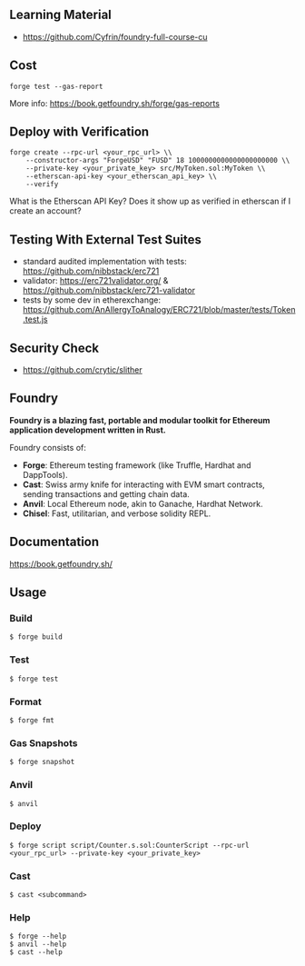 ## Learning Material

- https://github.com/Cyfrin/foundry-full-course-cu

## Cost

`forge test --gas-report`

More info: https://book.getfoundry.sh/forge/gas-reports

## Deploy with Verification

```shell
forge create --rpc-url <your_rpc_url> \\
    --constructor-args "ForgeUSD" "FUSD" 18 1000000000000000000000 \\
    --private-key <your_private_key> src/MyToken.sol:MyToken \\
    --etherscan-api-key <your_etherscan_api_key> \\
    --verify
```

What is the Etherscan API Key? Does it show up as verified in etherscan if I create an account?

## Testing With External Test Suites

- standard audited implementation with tests: https://github.com/nibbstack/erc721
- validator: https://erc721validator.org/ & https://github.com/nibbstack/erc721-validator
- tests by some dev in etherexchange: https://github.com/AnAllergyToAnalogy/ERC721/blob/master/tests/Token.test.js

## Security Check

- https://github.com/crytic/slither

## Foundry

**Foundry is a blazing fast, portable and modular toolkit for Ethereum application development written in Rust.**

Foundry consists of:

-   **Forge**: Ethereum testing framework (like Truffle, Hardhat and DappTools).
-   **Cast**: Swiss army knife for interacting with EVM smart contracts, sending transactions and getting chain data.
-   **Anvil**: Local Ethereum node, akin to Ganache, Hardhat Network.
-   **Chisel**: Fast, utilitarian, and verbose solidity REPL.

## Documentation

https://book.getfoundry.sh/

## Usage

### Build

```shell
$ forge build
```

### Test

```shell
$ forge test
```

### Format

```shell
$ forge fmt
```

### Gas Snapshots

```shell
$ forge snapshot
```

### Anvil

```shell
$ anvil
```

### Deploy

```shell
$ forge script script/Counter.s.sol:CounterScript --rpc-url <your_rpc_url> --private-key <your_private_key>
```

### Cast

```shell
$ cast <subcommand>
```

### Help

```shell
$ forge --help
$ anvil --help
$ cast --help
```
